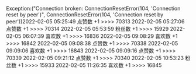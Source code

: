 Exception:("Connection broken: ConnectionResetError(104, 'Connection reset by peer')", ConnectionResetError(104, 'Connection reset by peer'))2022-02-05  05:25:49   点赞数 +1 >>>> 70313
2022-02-05  05:27:06   点赞数 +1 >>>> 70314
2022-02-05  05:53:59   粉丝数 +1 >>>> 15929
2022-02-05  06:07:39   喜欢数 +1 >>>> 16836
2022-02-05  09:08:29   喜欢数 +1 >>>> 16842
2022-02-05  09:08:38   点赞数 +1 >>>> 70338
2022-02-05  09:09:06   喜欢数 +1 >>>> 16843
2022-02-05  09:09:16   点赞数 +1 >>>> 70339
2022-02-05  09:21:12   点赞数 +1 >>>> 70340
2022-02-05  10:53:23   粉丝数 +1 >>>> 15933
2022-02-05  11:26:35   喜欢数 +1 >>>> 16845
